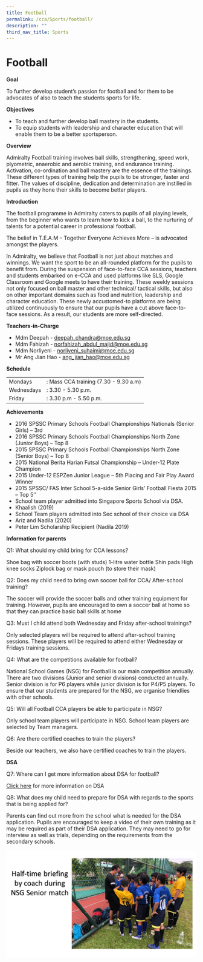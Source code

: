 ```yaml
---
title: Football
permalink: /cca/Sports/football/
description: ""
third_nav_title: Sports
---
```

# Football

**Goal**

To further develop student’s passion for football and for them to be advocates of also to teach the students sports for life.

**Objectives**

- To teach and further develop ball mastery in the students.
- To equip students with leadership and character education that will enable them to be a better sportsperson.

**Overview**

Admiralty Football training involves ball skills, strengthening, speed work, plyometric, anaerobic and aerobic training, and endurance training. Activation, co-ordination and ball mastery are the essence of the trainings. These different types of training help the pupils to be stronger, faster and fitter. The values of discipline, dedication and determination are instilled in pupils as they hone their skills to become better players.

**Introduction**

The football programme in Admiralty caters to pupils of all playing levels, from the beginner who wants to learn how to kick a ball, to the nurturing of talents for a potential career in professional football.

The belief in T.E.A.M – Together Everyone Achieves More – is advocated amongst the players.

In Admiralty, we believe that Football is not just about matches and winnings. We want the sport to be an all-rounded platform for the pupils to benefit from. During the suspension of face-to-face CCA sessions, teachers and students embarked on e-CCA and used platforms like SLS, Google Classroom and Google meets to have their training. These weekly sessions not only focused on ball master and other technical/ tactical skills, but also on other important domains such as food and nutrition, leadership and character education. These newly accustomed-to platforms are being utilized continuously to ensure that our pupils have a cut above face-to-face sessions. As a result, our students are more self-directed.

**Teachers-in-Charge**

- Mdm Deepah - deepah_chandra@moe.edu.sg
- Mdm Fahizah - norfahizah_abdul_majid@moe.edu.sg
- Mdm Norliyeni - norliyeni_suhaimi@moe.edu.sg
- Mr Ang Jian Hao - ang_jian_hao@moe.edu.sg

**Schedule**

|            |                                   |
| ---------- | --------------------------------- |
| Mondays    | : Mass CCA training (7.30 - 9.30 a.m) |
| Wednesdays | : 3.30 - 5.30 p.m.                 |
| Friday     | : 3.30 p.m - 5.50 p.m.                  |

**Achievements**

- 2016 SPSSC Primary Schools Football Championships Nationals (Senior Girls) – 3rd
- 2016 SPSSC Primary Schools Football Championships North Zone (Junior Boys) – Top 8
- 2015 SPSSC Primary Schools Football Championships North Zone (Senior Boys) – Top 8
- 2015 National Berita Harian Futsal Championship – Under-12 Plate Champion
- 2015 Under-12 ESPZen Junior League – 5th Placing and Fair Play Award Winner
- 2015 SPSSC/ FAS Inter School 5-a-side Senior Girls’ Football Fiesta 2015 – Top 5″
- School team player admitted into Singapore Sports School via DSA.
- Khaalish (2019)
- School Team players admitted into Sec school of their choice via DSA
- Ariz and Nadila (2020)
- Peter Lim Scholarship Recipient (Nadila 2019)

**Information for parents**

Q1: What should my child bring for CCA lessons?

Shoe bag with soccer boots (with studs)
1-litre water bottle
Shin pads
High knee socks
Ziplock bag or mask pouch (to store their mask)

Q2: Does my child need to bring own soccer ball for CCA/ After-school training? 

The soccer will provide the soccer balls and other training equipment for training. However, pupils are encouraged to own a soccer ball at home so that they can practice basic ball skills at home

Q3: Must I child attend both Wednesday and Friday after-school trainings?

Only selected players will be required to attend after-school training sessions. These players will be required to attend either Wednesday or Fridays training sessions.

   

Q4: What are the competitions available for football?

National School Games (NSG) for Football is our main competition annually. There are two divisions (Junior and senior divisions) conducted annually. Senior division is for P6 players while junior division is for P4/P5 players. To ensure that our students are prepared for the NSG, we organise friendlies with other schools.

Q5: Will all Football CCA players be able to participate in NSG?

Only school team players will participate in NSG. School team players are selected by Team managers.

Q6: Are there certified coaches to train the players?

Beside our teachers, we also have certified coaches to train the players.

**DSA**

Q7: Where can I get more information about DSA for football?

[Click here](https://www.moe.gov.sg/secondary/dsa) for more information on DSA

Q8: What does my child need to prepare for DSA with regards to the sports that is being applied for?

Parents can find out more from the school what is needed for the DSA application. Pupils are encouraged to keep a video of their own training as it may be required as part of their DSA application. They may need to go for interview as well as trials, depending on the requirements from the secondary schools.

![](/images/CCA/Football.jpg)

